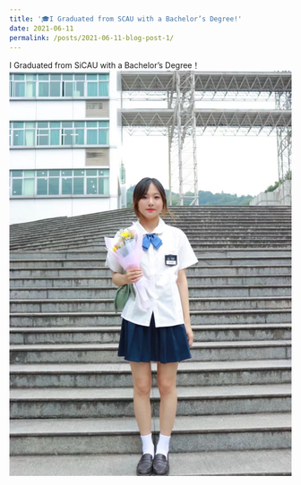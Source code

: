 ```yaml
---
title: '🎓I Graduated from SCAU with a Bachelor’s Degree!'
date: 2021-06-11
permalink: /posts/2021-06-11-blog-post-1/
---
```

I Graduated from SiCAU with a Bachelor’s Degree！
![Graduation](/images/scau-graduation.png)
